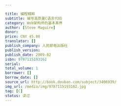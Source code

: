 ```yaml
---

title: 编程精粹
subtitle: 编写高质量C语言代码
category: Web架构师的基本素养
author: [Steve Maguire]
donor: 
price: CNY 45.00
translator: []
publish_company: 人民邮电出版社
publish_version: 
publish_date: 2009-02
isbn: 9787115193162
serial: 
total_volume: 1
borrower: []
borrow_date: []
source_url: http://book.douban.com/subject/3406939/
img_url: /media/img/9787115193162.jpg
tag: [C]
status: 读过
---
```

